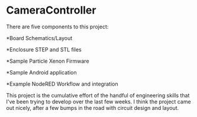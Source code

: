 # CameraController

There are five components to this project:

*Board Schematics/Layout

*Enclosure STEP and STL files

*Sample Particle Xenon Firmware

*Sample Android application

*Example NodeRED Workflow and integration

This project is the cumulative effort of the handful of engineering skills that I've been trying to develop over the last few weeks. I think the project came out nicely, after a few bumps in the road with circuit design and layout. 
 
